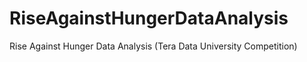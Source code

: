 # RiseAgainstHungerDataAnalysis
Rise Against Hunger Data Analysis (Tera Data University Competition)

